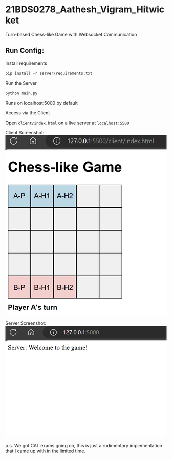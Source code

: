# 21BDS0278_Aathesh_Vigram_Hitwicket

Turn-based Chess-like Game with Websocket Communication

## Run Config:

Install requirements

`pip install -r server\requirements.txt`

Run the Server

`python main.py`

Runs on localhost:5000 by default

Access via the Client

Open `client/index.html` on a live server at `localhost:5500`

Client Screenshot:
![Client Screenshot](<Screenshot 2024-08-27 054735.png>)

Server Screenshot:
![Server Screenshot](<Screenshot 2024-08-27 054954.png>)

p.s. We got CAT exams going on, this is just a rudimentary implementation that I came up with in the limited time.
